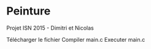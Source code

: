 # Peinture
Projet ISN 2015 - Dimitri et Nicolas

Télécharger le fichier
Compiler main.c
Executer main.c
